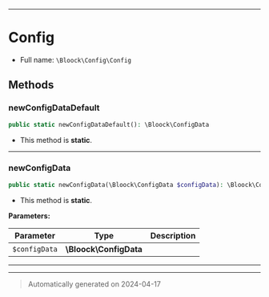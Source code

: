 ***

# Config





* Full name: `\Bloock\Config\Config`




## Methods


### newConfigDataDefault



```php
public static newConfigDataDefault(): \Bloock\ConfigData
```



* This method is **static**.








***

### newConfigData



```php
public static newConfigData(\Bloock\ConfigData $configData): \Bloock\ConfigData
```



* This method is **static**.




**Parameters:**

| Parameter | Type | Description |
|-----------|------|-------------|
| `$configData` | **\Bloock\ConfigData** |  |





***


***
> Automatically generated on 2024-04-17
